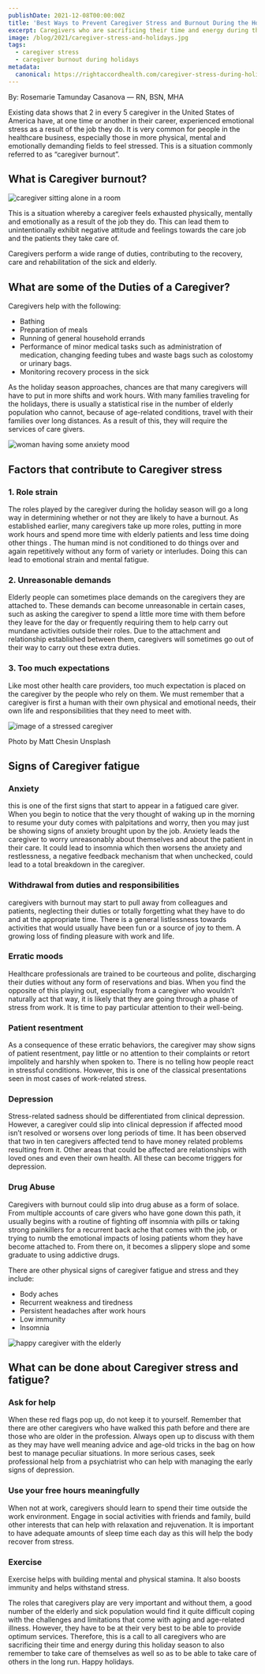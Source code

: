 ```yaml
---
publishDate: 2021-12-08T00:00:00Z
title: 'Best Ways to Prevent Caregiver Stress and Burnout During the Holidays'
excerpt: Caregivers who are sacrificing their time and energy during this holiday season is reminded to take care of themselves as well as to take care of the others.
image: /blog/2021/caregiver-stress-and-holidays.jpg
tags:
  - caregiver stress
  - caregiver burnout during holidays
metadata:
  canonical: https://rightaccordhealth.com/caregiver-stress-during-holidays
---
```



By: Rosemarie Tamunday Casanova — RN, BSN, MHA


Existing data shows that 2 in every 5 caregiver in the United States of America have, at one time or another in their career, experienced emotional stress as a result of the job they do. It is very common for people in the healthcare business, especially those in more physical, mental and emotionally demanding fields to feel stressed. This is a situation commonly referred to as “caregiver burnout”.

What is Caregiver burnout?
--------------------------

![caregiver sitting alone in a room](/blog/2021/annie-spratt-d_mzrEx6ytY-unsplash.jpg)

This is a situation whereby a caregiver feels exhausted physically, mentally and emotionally as a result of the job they do. This can lead them to unintentionally exhibit negative attitude and feelings towards the care job and the patients they take care of.

Caregivers perform a wide range of duties, contributing to the recovery, care and rehabilitation of the sick and elderly.

What are some of the Duties of a Caregiver?
-------------------------------------------

Caregivers help with the following:

*   Bathing
*   Preparation of meals
*   Running of general household errands
*   Performance of minor medical tasks such as administration of medication, changing feeding tubes and waste bags such as colostomy or urinary bags.
*   Monitoring recovery process in the sick

As the holiday season approaches, chances are that many caregivers will have to put in more shifts and work hours. With many families traveling for the holidays, there is usually a statistical rise in the number of elderly population who cannot, because of age-related conditions, travel with their families over long distances. As a result of this, they will require the services of care givers.

![woman having some anxiety mood](/blog/2021/stacey-gabrielle-koenitz-rozells-pV_ixbLn4QU-unsplash.jpg)

Factors that contribute to Caregiver stress
-------------------------------------------

### 1\. Role strain

The roles played by the caregiver during the holiday season will go a long way in determining whether or not they are likely to have a burnout. As established earlier, many caregivers take up more roles, putting in more work hours and spend more time with elderly patients and less time doing other things . The human mind is not conditioned to do things over and again repetitively without any form of variety or interludes. Doing this can lead to emotional strain and mental fatigue.

### 2\. Unreasonable demands

Elderly people can sometimes place demands on the caregivers they are attached to. These demands can become unreasonable in certain cases, such as asking the caregiver to spend a little more time with them before they leave for the day or frequently requiring them to help carry out mundane activities outside their roles. Due to the attachment and relationship established between them, caregivers will sometimes go out of their way to carry out these extra duties.

### 3\. Too much expectations

Like most other health care providers, too much expectation is placed on the caregiver by the people who rely on them. We must remember that a caregiver is first a human with their own physical and emotional needs, their own life and responsibilities that they need to meet with.

![image of a stressed caregiver](/blog/2021/claudia-wolff-owBcefxgrIE-unsplash.jpg)

Photo by Matt Chesin Unsplash

Signs of Caregiver fatigue
--------------------------

### Anxiety

this is one of the first signs that start to appear in a fatigued care giver. When you begin to notice that the very thought of waking up in the morning to resume your duty comes with palpitations and worry, then you may just be showing signs of anxiety brought upon by the job. Anxiety leads the caregiver to worry unreasonably about themselves and about the patient in their care. It could lead to insomnia which then worsens the anxiety and restlessness, a negative feedback mechanism that when unchecked, could lead to a total breakdown in the caregiver.

### Withdrawal from duties and responsibilities

caregivers with burnout may start to pull away from colleagues and patients, neglecting their duties or totally forgetting what they have to do and at the appropriate time. There is a general listlessness towards activities that would usually have been fun or a source of joy to them. A growing loss of finding pleasure with work and life.

### Erratic moods

Healthcare professionals are trained to be courteous and polite, discharging their duties without any form of reservations and bias. When you find the opposite of this playing out, especially from a caregiver who wouldn’t naturally act that way, it is likely that they are going through a phase of stress from work. It is time to pay particular attention to their well-being.

### Patient resentment

As a consequence of these erratic behaviors, the caregiver may show signs of patient resentment, pay little or no attention to their complaints or retort impolitely and harshly when spoken to. There is no telling how people react in stressful conditions. However, this is one of the classical presentations seen in most cases of work-related stress.

### Depression

Stress-related sadness should be differentiated from clinical depression. However, a caregiver could slip into clinical depression if affected mood isn’t resolved or worsens over long periods of time. It has been observed that two in ten caregivers affected tend to have money related problems resulting from it. Other areas that could be affected are relationships with loved ones and even their own health. All these can become triggers for depression.

### Drug Abuse

Caregivers with burnout could slip into drug abuse as a form of solace. From multiple accounts of care givers who have gone down this path, it usually begins with a routine of fighting off insomnia with pills or taking strong painkillers for a recurrent back ache that comes with the job, or trying to numb the emotional impacts of losing patients whom they have become attached to. From there on, it becomes a slippery slope and some graduate to using addictive drugs.

There are other physical signs of caregiver fatigue and stress and they include:

*   Body aches
*   Recurrent weakness and tiredness
*   Persistent headaches after work hours
*   Low immunity
*   Insomnia

![happy caregiver with the elderly](/blog/2021/december/69787822_s.jpg)

What can be done about Caregiver stress and fatigue?
----------------------------------------------------

### Ask for help

When these red flags pop up, do not keep it to yourself. Remember that there are other caregivers who have walked this path before and there are those who are older in the profession. Always open up to discuss with them as they may have well meaning advice and age-old tricks in the bag on how best to manage peculiar situations. In more serious cases, seek professional help from a psychiatrist who can help with managing the early signs of depression.

### Use your free hours meaningfully

When not at work, caregivers should learn to spend their time outside the work environment. Engage in social activities with friends and family, build other interests that can help with relaxation and rejuvenation. It is important to have adequate amounts of sleep time each day as this will help the body recover from stress.

### Exercise

Exercise helps with building mental and physical stamina. It also boosts immunity and helps withstand stress.

The roles that caregivers play are very important and without them, a good number of the elderly and sick population would find it quite difficult coping with the challenges and limitations that come with aging and age-related illness. However, they have to be at their very best to be able to provide optimum services. Therefore, this is a call to all caregivers who are sacrificing their time and energy during this holiday season to also remember to take care of themselves as well so as to be able to take care of others in the long run. Happy holidays.